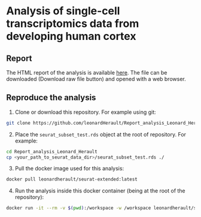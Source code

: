 # Analysis of single-cell transcriptomics data from developing human cortex

## Report

The HTML report of the analysis is available [here](./Report_analysis_Leonard_Herault.html). The file can be downloaded (Download raw file button) and opened with a web browser.

## Reproduce the analysis

1.  Clone or download this repository. For example using git:

``` bash
git clone https://github.com/leonardHerault/Report_analysis_Leonard_Herault.git
```

2.  Place the `seurat_subset_test.rds` object at the root of repository. For example:

``` bash
cd Report_analysis_Leonard_Herault
cp <your_path_to_seurat_data_dir>/seurat_subset_test.rds ./
```

3.  Pull the docker image used for this analysis:

``` bash
docker pull leonardherault/seurat-extended:latest
```

4.  Run the analysis inside this docker container (being at the root of the repository):

``` bash
docker run -it --rm -v $(pwd):/workspace -w /workspace leonardherault/seurat-extended Rscript -e 'rmarkdown::render("Report_analysis_Leonard_Herault.Rmd")'
```
